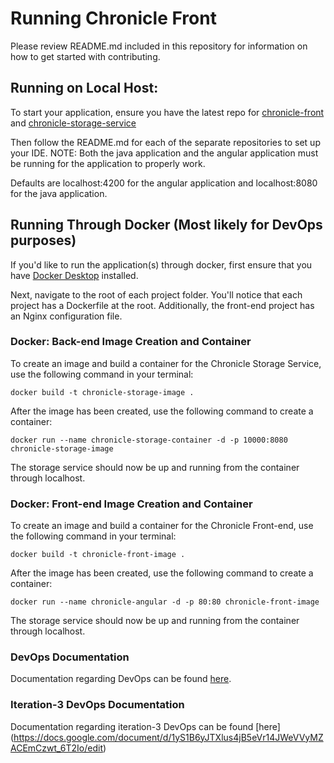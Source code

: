 # Running Chronicle Front

Please review README.md included in this repository for information on how to get started with contributing.

## Running on Local Host:

To start your application, ensure you have the latest repo for [chronicle-front](https://github.com/919-BenAraythel-Chronicle/chronicle-front) and [chronicle-storage-service](https://github.com/919-BenAraythel-Chronicle/chronicle-storage-service)

Then follow the README.md for each of the separate repositories to set up your IDE.
NOTE: Both the java application and the angular application must be running for the application to properly work.

Defaults are localhost:4200 for the angular application and localhost:8080 for the java application.

## Running Through Docker (Most likely for DevOps purposes)

If you'd like to run the application(s) through docker, first ensure that you have [Docker Desktop](https://www.docker.com/products/docker-desktop) installed.

Next, navigate to the root of each project folder. You'll notice that each project has a Dockerfile at the root. Additionally, the front-end project has an Nginx configuration file.

### Docker: Back-end Image Creation and Container

To create an image and build a container for the Chronicle Storage Service, use the following command in your terminal:

```
docker build -t chronicle-storage-image .
```

After the image has been created, use the following command to create a container:

```
docker run --name chronicle-storage-container -d -p 10000:8080 chronicle-storage-image
```

The storage service should now be up and running from the container through localhost.

### Docker: Front-end Image Creation and Container

To create an image and build a container for the Chronicle Front-end, use the following command in your terminal:

```
docker build -t chronicle-front-image .
```

After the image has been created, use the following command to create a container:

```
docker run --name chronicle-angular -d -p 80:80 chronicle-front-image
```

The storage service should now be up and running from the container through localhost.

### DevOps Documentation

Documentation regarding DevOps can be found [here](https://docs.google.com/document/d/1BkgVkMa7aWO8WY3zZo_ClPPBCZQtGbkbkL5iU0HmvU8/edit?usp=sharing).

### Iteration-3 DevOps Documentation
Documentation regarding iteration-3 DevOps can be found [here]
(https://docs.google.com/document/d/1yS1B6yJTXlus4jB5eVr14JWeVVyMZACEmCzwt_6T2Io/edit)
